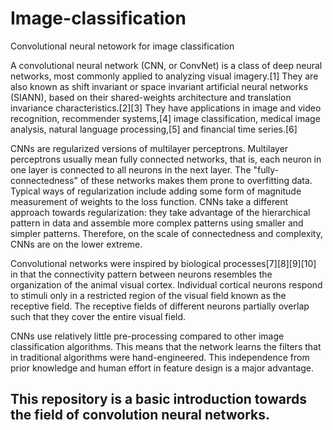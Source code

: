 # Image-classification
Convolutional neural netowork for image classification 

A convolutional neural network (CNN, or ConvNet) is a class of deep neural networks, most commonly applied to analyzing visual imagery.[1] They are also known as shift invariant or space invariant artificial neural networks (SIANN), based on their shared-weights architecture and translation invariance characteristics.[2][3] They have applications in image and video recognition, recommender systems,[4] image classification, medical image analysis, natural language processing,[5] and financial time series.[6]

CNNs are regularized versions of multilayer perceptrons. Multilayer perceptrons usually mean fully connected networks, that is, each neuron in one layer is connected to all neurons in the next layer. The "fully-connectedness" of these networks makes them prone to overfitting data. Typical ways of regularization include adding some form of magnitude measurement of weights to the loss function. CNNs take a different approach towards regularization: they take advantage of the hierarchical pattern in data and assemble more complex patterns using smaller and simpler patterns. Therefore, on the scale of connectedness and complexity, CNNs are on the lower extreme.

Convolutional networks were inspired by biological processes[7][8][9][10] in that the connectivity pattern between neurons resembles the organization of the animal visual cortex. Individual cortical neurons respond to stimuli only in a restricted region of the visual field known as the receptive field. The receptive fields of different neurons partially overlap such that they cover the entire visual field.

CNNs use relatively little pre-processing compared to other image classification algorithms. This means that the network learns the filters that in traditional algorithms were hand-engineered. This independence from prior knowledge and human effort in feature design is a major advantage.


## This repository is a basic introduction towards the field of convolution neural networks. 
